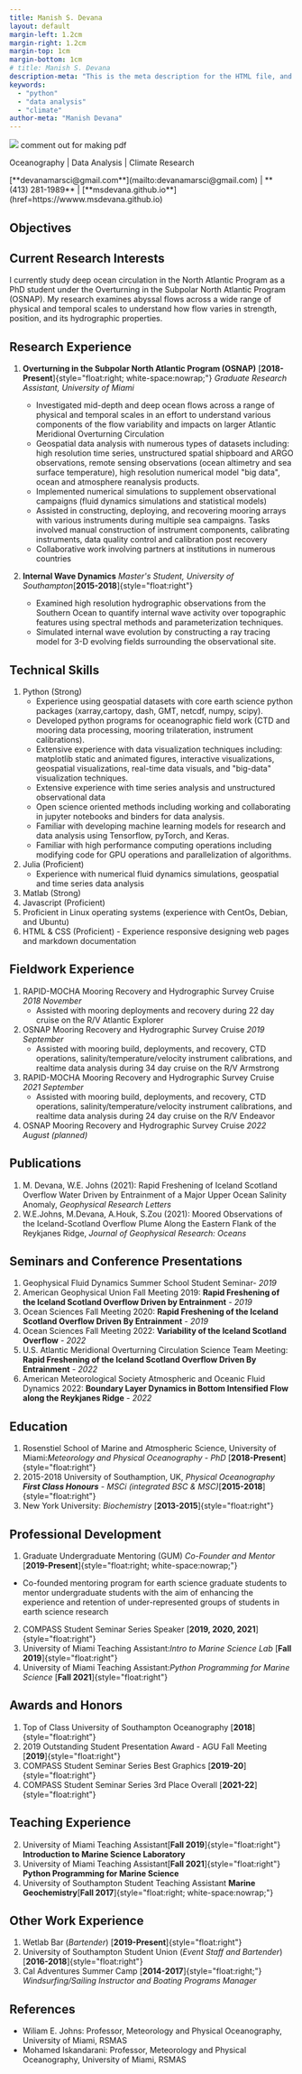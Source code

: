 ```yaml
---
title: Manish S. Devana
layout: default
margin-left: 1.2cm
margin-right: 1.2cm
margin-top: 1cm
margin-bottom: 1cm
# title: Manish S. Devana
description-meta: "This is the meta description for the HTML file, and one day the PDF file, for better SEO?"
keywords:
  - "python"
  - "data analysis"
  - "climate"
author-meta: "Manish Devana"
---
```


<img class="profile-picture" src="profPic.jpeg"> comment out for making pdf

<!-- ##### Oceanography | Data Analysis | Climate Research -->
<p class="keywords">Oceanography | Data Analysis | Climate Research</p>

<p class="contact"> [**devanamarsci@gmail.com**](mailto:devanamarsci@gmail.com) | **(413) 281-1989** | [**msdevana.github.io**](href=https://wwww.msdevana.github.io)</p>

## Objectives

## Current Research Interests

I currently study deep ocean circulation in the North Atlantic Program as a PhD student under the Overturning in the Subpolar North Atlantic Program (OSNAP). My research examines abyssal flows across a wide range of physical and temporal scales to understand how flow varies in strength, position, and its hydrographic properties.

## Research Experience

1. **Overturning in the Subpolar North Atlantic Program (OSNAP)** [__2018-Present__]{style="float:right; white-space:nowrap;"}
   _Graduate Research Assistant, University of Miami_

   - Investigated mid-depth and deep ocean flows across a range of physical and temporal scales in an effort to understand various components of the flow variability and impacts on larger Atlantic Meridional Overturning Circulation
   - Geospatial data analysis with numerous types of datasets including: high resolution time series, unstructured spatial shipboard and ARGO observations, remote sensing observations (ocean altimetry and sea surface temperature), high resolution numerical model "big data", ocean and atmosphere reanalysis products.
   - Implemented numerical simulations to supplement observational campaigns (fluid dynamics simulations and statistical models)
   - Assisted in constructing, deploying, and recovering mooring arrays with various instruments during multiple sea campaigns. Tasks involved manual construction of instrument components, calibrating instruments, data quality control and calibration post recovery
   - Collaborative work involving partners at institutions in numerous countries

2. **Internal Wave Dynamics** _Master's Student, University of Southampton_[__2015-2018__]{style="float:right"}

   - Examined high resolution hydrographic observations from the Southern Ocean to quantify internal wave activity over topographic features using spectral methods and parameterization techniques.
   - Simulated internal wave evolution by constructing a ray tracing model for 3-D evolving fields surrounding the observational site.

## Technical Skills

1. Python (Strong)
   - Experience using geospatial datasets with core earth science python packages (xarray,cartopy, dash, GMT, netcdf, numpy, scipy).
   - Developed python programs for oceanographic field work (CTD and mooring data processing, mooring trilateration, instrument calibrations).
   - Extensive experience with data visualization techniques including: matplotlib static and animated figures, interactive visualizations, geospatial visualizations, real-time data visuals, and "big-data" visualization techniques.
   - Extensive experience with time series analysis and unstructured observational data
   - Open science oriented methods including working and collaborating in jupyter notebooks and binders for data analysis.
   - Familiar with developing machine learning models for research and data analysis using Tensorflow, pyTorch, and Keras.
   - Familiar with high performance computing operations including modifying code for GPU operations and parallelization of algorithms.
2. Julia (Proficient)
   - Experience with numerical fluid dynamics simulations, geospatial and time series data analysis
3. Matlab (Strong)
4. Javascript (Proficient)
5. Proficient in Linux operating systems (experience with CentOs, Debian, and Ubuntu)
6. HTML & CSS (Proficient) - Experience responsive designing web pages and markdown documentation

## Fieldwork Experience

1. RAPID-MOCHA Mooring Recovery and Hydrographic Survey Cruise _2018 November_
   - Assisted with mooring deployments and recovery during 22 day cruise on the R/V Atlantic Explorer
2. OSNAP Mooring Recovery and Hydrographic Survey Cruise _2019 September_
   - Assisted with mooring build, deployments, and recovery, CTD operations, salinity/temperature/velocity instrument calibrations, and realtime data analysis during 34 day cruise on the R/V Armstrong
3. RAPID-MOCHA Mooring Recovery and Hydrographic Survey Cruise _2021 September_
   - Assisted with mooring build, deployments, and recovery, CTD operations, salinity/temperature/velocity instrument calibrations, and realtime data analysis during 24 day cruise on the R/V Endeavor
4. OSNAP Mooring Recovery and Hydrographic Survey Cruise _2022 August (planned)_

## Publications

1. M. Devana, W.E. Johns (2021): Rapid Freshening of Iceland Scotland Overflow Water Driven by Entrainment of a Major Upper Ocean Salinity Anomaly, _Geophysical Research Letters_
2. W.E.Johns, M.Devana, A.Houk, S.Zou (2021): Moored Observations of the Iceland-Scotland Overflow Plume Along the Eastern Flank of the Reykjanes Ridge, _Journal of Geophysical Research: Oceans_
<!-- 2. S.Holmes, J.Watson: Consequences of living with a sociopath in London -->

## Seminars and Conference Presentations

1. Geophysical Fluid Dynamics Summer School Student Seminar- _2019_
2. American Geophysical Union Fall Meeting 2019: **Rapid Freshening of the Iceland Scotland Overflow Driven by Entrainment** - _2019_
3. Ocean Sciences Fall Meeting 2020: **Rapid Freshening of the Iceland Scotland Overflow Driven By Entrainment** - _2019_
4. Ocean Sciences Fall Meeting 2022: **Variability of the Iceland Scotland Overflow** - _2022_
5. U.S. Atlantic Meridional Overturning Circulation Science Team Meeting: **Rapid Freshening of the Iceland Scotland Overflow Driven By Entrainment** - _2022_
6. American Meteorological Society Atmospheric and Oceanic Fluid Dynamics 2022: **Boundary Layer Dynamics in Bottom Intensified Flow along the Reykjanes Ridge** - _2022_

## Education

1. Rosenstiel School of Marine and Atmospheric Science, University of Miami:_Meteorology and Physical Oceanography - PhD_ [__2018-Present__]{style="float:right"}
2. 2015-2018 University of Southamption, UK, _Physical Oceanography **First Class Honours** - MSCi (integrated BSC & MSC)_[__2015-2018__]{style="float:right"}
3. New York University: _Biochemistry_ [__2013-2015__]{style="float:right"}

## Professional Development

1. Graduate Undergraduate Mentoring (GUM) _Co-Founder and Mentor_ [**2019-Present**]{style="float:right; white-space:nowrap;"}

- Co-founded mentoring program for earth science graduate students to mentor undergraduate students with the aim of enhancing the experience and retention of under-represented groups of students in earth science research

2. COMPASS Student Seminar Series Speaker [__2019, 2020, 2021__]{style="float:right"}
3. University of Miami Teaching Assistant:_Intro to Marine Science Lab_ [__Fall 2019__]{style="float:right"}
4. University of Miami Teaching Assistant:_Python Programming for Marine Science_ [__Fall 2021__]{style="float:right"}

## Awards and Honors

1. Top of Class University of Southampton Oceanography [__2018__]{style="float:right"}
2. 2019 Outstanding Student Presentation Award - AGU Fall Meeting [__2019__]{style="float:right"}
3. COMPASS Student Seminar Series Best Graphics [__2019-20__]{style="float:right"}
4. COMPASS Student Seminar Series 3rd Place Overall [__2021-22__]{style="float:right"}

## Teaching Experience

2. University of Miami Teaching Assistant[__Fall 2019__]{style="float:right"}
   **Introduction to Marine Science Laboratory**
3. University of Miami Teaching Assistant[__Fall 2021__]{style="float:right"}
   **Python Programming for Marine Science**
4. University of Southampton Student Teaching Assistant **Marine Geochemistry**[__Fall 2017__]{style="float:right; white-space:nowrap;"}
   <!-- **Marine Geochemistry** -->
   <!--
    -->

## Other Work Experience

1. Wetlab Bar (_Bartender_) [__2019-Present__]{style="float:right"}
2. University of Southampton Student Union (_Event Staff and Bartender_) [__2016-2018__]{style="float:right"}
3. Cal Adventures Summer Camp [__2014-2017__]{style="float:right;"}
   _Windsurfing/Sailing Instructor and Boating Programs Manager_

## References

- Wiliam E. Johns: Professor, Meteorology and Physical Oceanography, University of Miami, RSMAS
- Mohamed Iskandarani: Professor, Meteorology and Physical Oceanography, University of Miami, RSMAS
